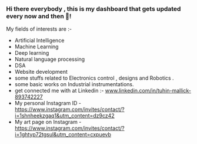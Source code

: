 ### Hi there everybody , this is my dashboard that gets updated every now and then 🤪!

My fields of interests are :-

- Artificial Intelligence
- Machine Learning
- Deep learning
- Natural language processing
- DSA
- Website development
- some stuffs related to Electronics control , designs and Robotics .
- some basic works on Industrial instrumentations.
- get connected me with at Linkedin :- www.linkedin.com/in/tuhin-mallick-893742227
- My personal Instagram ID - https://www.instagram.com/invites/contact/?i=1shnheekzgaq1&utm_content=dz9cz42
- My art page on Instagram - https://www.instagram.com/invites/contact/?i=1ghtyp72tgsul&utm_content=cxpuevb
